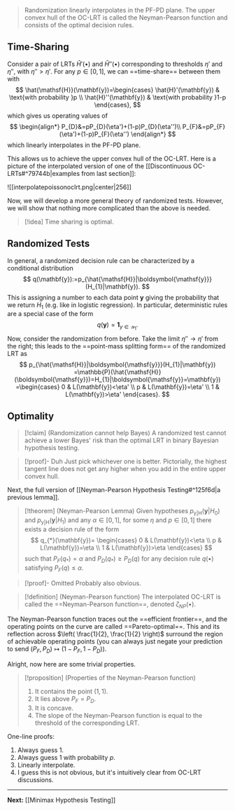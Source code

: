 > Randomization linearly interpolates in the PF-PD plane. The upper convex hull of the OC-LRT is called the Neyman-Pearson function and consists of the optimal decision rules.

## Time-Sharing

Consider a pair of LRTs $\hat{H}'(\bullet)$ and $\hat{H}''(\bullet)$ corresponding to thresholds $\eta'$ and $\eta''$, with $\eta''>\eta'$. For any $p \in[0,1]$, we can ==time-share== between them with
$$
\hat{\mathsf{H}}(\mathbf{y})=\begin{cases}
\hat{H}'(\mathbf{y}) & \text{with probability }p \\
\hat{H}''(\mathbf{y}) & \text{with probability }1-p
\end{cases},
$$
which gives us operating values of
$$
\begin{align*}
P_{D}&=pP_{D}(\eta')+(1-p)P_{D}(\eta'')\\
P_{F}&=pP_{F}(\eta')+(1-p)P_{F}(\eta'')
\end{align*}
$$
which linearly interpolates in the PF-PD plane.

This allows us to achieve the upper convex hull of the OC-LRT. Here is a picture of the interpolated version of one of the [[Discontinuous OC-LRTs#^79744b|examples from last section]]:

![[interpolatepoissonoclrt.png|center|256]]

Now, we will develop a more general theory of randomized tests. However, we will show that nothing more complicated than the above is needed.

> [!idea] Time sharing is optimal.

## Randomized Tests

In general, a randomized decision rule can be characterized by a conditional distribution
$$
q(\mathbf{y}):=p_{\hat{\mathsf{H}}|\boldsymbol{\mathsf{y}}}(H_{1}|\mathbf{y}).
$$
This is assigning a number to each data point $\mathbf{y}$ giving the probability that we return $H_{1}$ (e.g. like in logistic regression). In particular, deterministic rules are a special case of the form
$$
q(\mathbf{y})=\mathbf{1}_{y\in \mathcal{Y}_{1}}.
$$
Now, consider the randomization from before. Take the limit $\eta''\to \eta'$ from the right; this leads to the ==point-mass splitting form== of the randomized LRT as
$$
p_{\hat{\mathsf{H}}|\boldsymbol{\mathsf{y}}}(H_{1}|\mathbf{y})
=\mathbb{P}(\hat{\mathsf{H}}(\boldsymbol{\mathsf{y}})=H_{1}|\boldsymbol{\mathsf{y}}=\mathbf{y})
=\begin{cases}
0 & L(\mathbf{y})<\eta' \\
p & L(\mathbf{y})=\eta' \\
1 & L(\mathbf{y})>\eta'
\end{cases}.
$$

## Optimality

> [!claim] (Randomization cannot help Bayes)
> A randomized test cannot achieve a lower Bayes' risk than the optimal LRT in binary Bayesian hypothesis testing.

> [!proof]- Duh
> Just pick whichever one is better. Pictorially, the highest tangent line does not get any higher when you add in the entire upper convex hull.

Next, the full version of [[Neyman-Pearson Hypothesis Testing#^125f6d|a previous lemma]]. 

> [!theorem] (Neyman-Pearson Lemma)
> Given hypotheses $p_{\boldsymbol{\mathsf{y}}|\mathsf{H}}(\mathbf{y}|H_{0})$ and $p_{\boldsymbol{\mathsf{y}}|\mathsf{H}}(\mathbf{y}|H_{1})$ and any $\alpha \in[0,1]$, for some $\eta$ and $p \in[0,1]$ there exists a decision rule of the form
> $$
> q_{*}(\mathbf{y})=
> \begin{cases}
> 0 & L(\mathbf{y})<\eta \\
> p & L(\mathbf{y})=\eta \\
> 1 & L(\mathbf{y})>\eta
> \end{cases}
> $$
> such that $P_{F}(q_{*})=\alpha$ and $P_{D}(q_*)\geq P_{D}(q)$ for any decision rule $q(\bullet)$ satisfying $P_{F}(q)\leq\alpha$. 

> [!proof]- Omitted
> Probably also obvious.

> [!definition] (Neyman-Pearson function)
> The interpolated OC-LRT is called the ==Neyman-Pearson function==, denoted $\zeta_{NP}(\bullet)$.

The Neyman-Pearson function traces out the ==efficient frontier==, and the operating points on the curve are called ==Pareto-optimal==. This and its reflection across $\left( \frac{1}{2}, \frac{1}{2} \right)$ surround the region of achievable operating points (you can always just negate your prediction to send $(P_{F},P_{D})\mapsto(1-P_{F},1-P_{D})$).

Alright, now here are some trivial properties.

> [!proposition] (Properties of the Neyman-Pearson function)
> 1. It contains the point $(1,1)$.
> 2. It lies above $P_{F}=P_{D}$.
> 3. It is concave.
> 4. The slope of the Neyman-Pearson function is equal to the threshold of the corresponding LRT.

One-line proofs:

1. Always guess 1.
2. Always guess $1$ with probability $p$.
3. Linearly interpolate.
4. I guess this is not obvious, but it's intuitively clear from OC-LRT discussions.

---

**Next:** [[Minimax Hypothesis Testing]]

